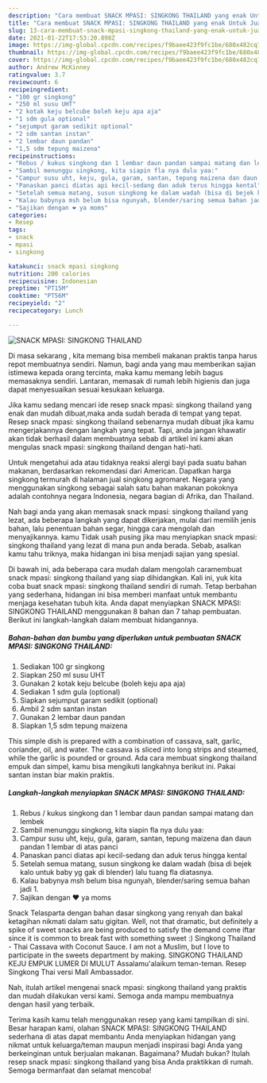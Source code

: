 ```yaml
---
description: "Cara membuat SNACK MPASI: SINGKONG THAILAND yang enak Untuk Jualan"
title: "Cara membuat SNACK MPASI: SINGKONG THAILAND yang enak Untuk Jualan"
slug: 13-cara-membuat-snack-mpasi-singkong-thailand-yang-enak-untuk-jualan
date: 2021-01-22T17:53:20.898Z
image: https://img-global.cpcdn.com/recipes/f9baee423f9fc1be/680x482cq70/snack-mpasi-singkong-thailand-foto-resep-utama.jpg
thumbnail: https://img-global.cpcdn.com/recipes/f9baee423f9fc1be/680x482cq70/snack-mpasi-singkong-thailand-foto-resep-utama.jpg
cover: https://img-global.cpcdn.com/recipes/f9baee423f9fc1be/680x482cq70/snack-mpasi-singkong-thailand-foto-resep-utama.jpg
author: Andrew McKinney
ratingvalue: 3.7
reviewcount: 6
recipeingredient:
- "100 gr singkong"
- "250 ml susu UHT"
- "2 kotak keju belcube boleh keju apa aja"
- "1 sdm gula optional"
- "sejumput garam sedikit optional"
- "2 sdm santan instan"
- "2 lembar daun pandan"
- "1,5 sdm tepung maizena"
recipeinstructions:
- "Rebus / kukus singkong dan 1 lembar daun pandan sampai matang dan lembek"
- "Sambil menunggu singkong, kita siapin fla nya dulu yaa:"
- "Campur susu uht, keju, gula, garam, santan, tepung maizena dan daun pandan 1 lembar di atas panci"
- "Panaskan panci diatas api kecil-sedang dan aduk terus hingga kental"
- "Setelah semua matang, susun singkong ke dalam wadah (bisa di bejek kalo untuk baby yg gak di blender) lalu tuang fla diatasnya."
- "Kalau babynya msh belum bisa ngunyah, blender/saring semua bahan jadi 1."
- "Sajikan dengan ❤️ ya moms"
categories:
- Resep
tags:
- snack
- mpasi
- singkong

katakunci: snack mpasi singkong 
nutrition: 200 calories
recipecuisine: Indonesian
preptime: "PT15M"
cooktime: "PT56M"
recipeyield: "2"
recipecategory: Lunch

---
```



![SNACK MPASI: SINGKONG THAILAND](https://img-global.cpcdn.com/recipes/f9baee423f9fc1be/680x482cq70/snack-mpasi-singkong-thailand-foto-resep-utama.jpg)

Di masa  sekarang , kita memang bisa membeli makanan praktis tanpa harus repot membuatnya sendiri. Namun, bagi anda yang mau memberikan sajian istimewa kepada orang tercinta, maka kamu memang lebih bagus memasaknya sendiri. Lantaran, memasak di rumah lebih higienis dan juga dapat menyesuaikan sesuai kesukaan keluarga.

Jika kamu sedang mencari ide resep snack mpasi: singkong thailand yang enak dan mudah dibuat,maka anda sudah berada di tempat yang tepat. Resep snack mpasi: singkong thailand  sebenarnya mudah dibuat jika kamu mengerjakannya dengan langkah yang tepat. Tapi, anda jangan khawatir akan tidak berhasil dalam membuatnya 
sebab di artikel ini kami akan mengulas snack mpasi: singkong thailand dengan hati-hati.  

Untuk mengetahui ada atau tidaknya reaksi alergi bayi pada suatu bahan makanan, berdasarkan rekomendasi dari American. Dapatkan harga singkong termurah di halaman jual singkong agromaret. Negara yang menggunakan singkong sebagai salah satu bahan makanan pokoknya adalah contohnya negara Indonesia, negara bagian di Afrika, dan Thailand.

Nah bagi anda yang akan memasak snack mpasi: singkong thailand yang lezat, ada beberapa langkah yang dapat dikerjakan, mulai dari memilih jenis bahan, lalu penentuan bahan segar, hingga cara mengolah dan menyajikannya. kamu Tidak usah pusing jika mau menyiapkan snack mpasi: singkong thailand yang lezat di mana pun anda berada. Sebab, asalkan kamu  tahu triknya, maka hidangan ini bisa menjadi sajian yang spesial.

Di bawah ini, ada beberapa cara mudah dalam mengolah caramembuat snack mpasi: singkong thailand yang siap dihidangkan. Kali ini, yuk kita coba buat snack mpasi: singkong thailand sendiri di rumah. Tetap berbahan yang sederhana, hidangan ini bisa memberi manfaat untuk membantu menjaga kesehatan tubuh kita. Anda dapat menyiapkan SNACK MPASI: SINGKONG THAILAND menggunakan 8 bahan dan 7 tahap pembuatan. Berikut ini langkah-langkah dalam membuat hidangannya.

<!--inarticleads1-->

##### Bahan-bahan dan bumbu yang diperlukan untuk pembuatan SNACK MPASI: SINGKONG THAILAND:

1. Sediakan 100 gr singkong
1. Siapkan 250 ml susu UHT
1. Gunakan 2 kotak keju belcube (boleh keju apa aja)
1. Sediakan 1 sdm gula (optional)
1. Siapkan sejumput garam sedikit (optional)
1. Ambil 2 sdm santan instan
1. Gunakan 2 lembar daun pandan
1. Siapkan 1,5 sdm tepung maizena


This simple dish is prepared with a combination of cassava, salt, garlic, coriander, oil, and water. The cassava is sliced into long strips and steamed, while the garlic is pounded or ground. Ada cara membuat singkong thailand empuk dan simpel, kamu bisa mengikuti langkahnya berikut ini. Pakai santan instan biar makin praktis. 

<!--inarticleads2-->

##### Langkah-langkah menyiapkan SNACK MPASI: SINGKONG THAILAND:

1. Rebus / kukus singkong dan 1 lembar daun pandan sampai matang dan lembek
1. Sambil menunggu singkong, kita siapin fla nya dulu yaa:
1. Campur susu uht, keju, gula, garam, santan, tepung maizena dan daun pandan 1 lembar di atas panci
1. Panaskan panci diatas api kecil-sedang dan aduk terus hingga kental
1. Setelah semua matang, susun singkong ke dalam wadah (bisa di bejek kalo untuk baby yg gak di blender) lalu tuang fla diatasnya.
1. Kalau babynya msh belum bisa ngunyah, blender/saring semua bahan jadi 1.
1. Sajikan dengan ❤️ ya moms


Snack Telasparta dengan bahan dasar singkong yang renyah dan bakal ketagihan nikmati dalam satu gigitan. Well, not that dramatic, but definitely a spike of sweet snacks are being produced to satisfy the demand come iftar since it is common to break fast with something sweet :) Singkong Thailand - Thai Cassava with Coconut Sauce. I am not a Muslim, but I love to participate in the sweets department by making. SINGKONG THAILAND KEJU EMPUK LUMER DI MULUT Assalamu&#39;alaikum teman-teman. Resep Singkong Thai versi Mall Ambassador. 

Nah, itulah artikel mengenai  snack mpasi: singkong thailand  yang praktis dan mudah dilakukan versi kami. Semoga anda mampu membuatnya dengan hasil yang terbaik. 

Terima kasih kamu telah menggunakan resep yang kami tampilkan di sini. Besar harapan kami, olahan  SNACK MPASI: SINGKONG THAILAND sederhana di atas dapat membantu Anda menyiapkan hidangan yang nikmat untuk keluarga/teman maupun menjadi inspirasi bagi Anda yang berkeinginan untuk berjualan makanan. Bagaimana? Mudah bukan? Itulah resep snack mpasi: singkong thailand yang bisa Anda praktikkan di rumah. Semoga bermanfaat dan selamat mencoba!

